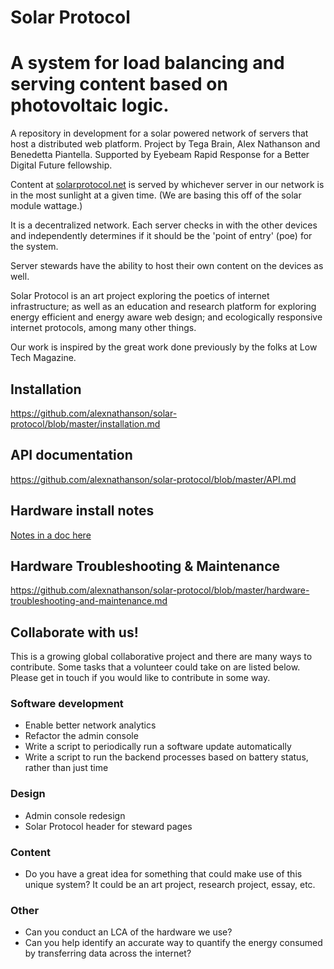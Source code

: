 # Solar Protocol

A system for load balancing and serving content based on photovoltaic logic.
=======
A repository in development for a solar powered network of servers that host a distributed web platform. Project by Tega Brain, Alex Nathanson and Benedetta Piantella. Supported by Eyebeam Rapid Response for a Better Digital Future fellowship.

Content at <a href="http://www.solarprotocol.net">solarprotocol.net</a> is served by whichever server in our network is in the most sunlight at a given time. (We are basing this off of the solar module wattage.)

It is a decentralized network. Each server checks in with the other devices and independently determines if it should be the 'point of entry' (poe) for the system.

Server stewards have the ability to host their own content on the devices as well.

Solar Protocol is an art project exploring the poetics of internet infrastructure; as well as an education and research platform for exploring energy efficient and energy aware web design; and ecologically responsive internet protocols, among many other things.

Our work is inspired by the great work done previously by the folks at Low Tech Magazine.

## Installation

https://github.com/alexnathanson/solar-protocol/blob/master/installation.md

## API documentation

https://github.com/alexnathanson/solar-protocol/blob/master/API.md

## Hardware install notes  

[Notes in a doc here](https://docs.google.com/document/d/1hdcTf9xUmsjRPd3waJEkQf1Bjive8Z6RmyWv_p5n8Is/edit)

## Hardware Troubleshooting & Maintenance

https://github.com/alexnathanson/solar-protocol/blob/master/hardware-troubleshooting-and-maintenance.md

<!-- ### FRONT END
* Code for an energy responsive front end is in test-site folder
* To test, set up a virtual environment and install requirements.txt
 -->

## Collaborate with us!

This is a growing global collaborative project and there are many ways to contribute. Some tasks that a volunteer could take on are listed below. Please get in touch if you would like to contribute in some way.

### Software development

* Enable better network analytics
* Refactor the admin console
* Write a script to periodically run a software update automatically
* Write a script to run the backend processes based on battery status, rather than just time

### Design

* Admin console redesign
* Solar Protocol header for steward pages

### Content

* Do you have a great idea for something that could make use of this unique system? It could be an art project, research project, essay, etc.

### Other

* Can you conduct an LCA of the hardware we use?
* Can you help identify an accurate way to quantify the energy consumed by transferring data across the internet?
